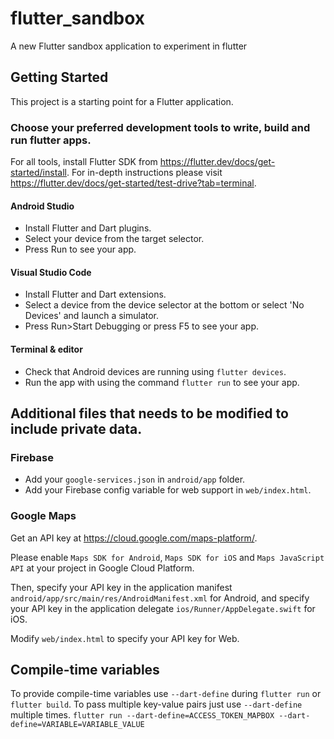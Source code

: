 # flutter_sandbox

A new Flutter sandbox application to experiment in flutter

## Getting Started

This project is a starting point for a Flutter application.

### Choose your preferred development tools to write, build and run flutter apps.
For all tools, install Flutter SDK from <https://flutter.dev/docs/get-started/install>.
For in-depth instructions please visit <https://flutter.dev/docs/get-started/test-drive?tab=terminal>.
#### Android Studio
- Install Flutter and Dart plugins.
- Select your device from the target selector.
- Press Run to see your app.

#### Visual Studio Code
- Install Flutter and Dart extensions.
- Select a device from the device selector at the bottom or select 'No Devices' and launch a simulator.
- Press Run>Start Debugging or press F5 to see your app.

#### Terminal & editor
- Check that Android devices are running using `flutter devices`.
- Run the app with using the command `flutter run` to see your app.

## Additional files that needs to be modified to include private data.
### Firebase
- Add your `google-services.json` in `android/app` folder.
- Add your Firebase config variable for web support in `web/index.html`.

### Google Maps

Get an API key at <https://cloud.google.com/maps-platform/>.

Please enable `Maps SDK for Android`, `Maps SDK for iOS` and `Maps JavaScript API` at your project in Google Cloud Platform.

Then, specify your API key in the application manifest `android/app/src/main/res/AndroidManifest.xml` for Android, and specify your API key in the application delegate `ios/Runner/AppDelegate.swift` for iOS.

Modify `web/index.html` to specify your API key for Web.

## Compile-time variables
To provide compile-time variables use `--dart-define` during `flutter run` or `flutter build`. To pass multiple key-value pairs just use `--dart-define` multiple times.
`flutter run --dart-define=ACCESS_TOKEN_MAPBOX --dart-define=VARIABLE=VARIABLE_VALUE`
